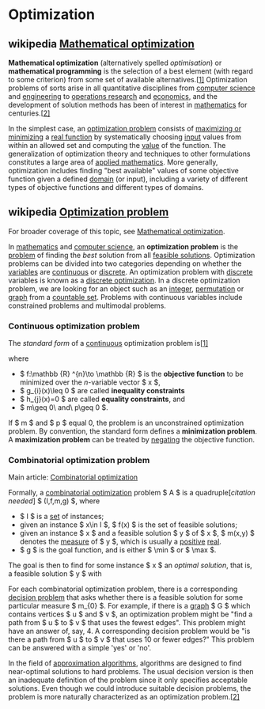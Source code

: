 # Optimization



## wikipedia [Mathematical optimization](https://en.wikipedia.org/wiki/Mathematical_optimization)

**Mathematical optimization** (alternatively spelled *optimisation*) or **mathematical programming** is the selection of a best element (with regard to some criterion) from some set of available alternatives.[[1\]](https://en.wikipedia.org/wiki/Mathematical_optimization#cite_note-1) Optimization problems of sorts arise in all quantitative disciplines from [computer science](https://en.wikipedia.org/wiki/Computer_science) and [engineering](https://en.wikipedia.org/wiki/Engineering) to [operations research](https://en.wikipedia.org/wiki/Operations_research) and [economics](https://en.wikipedia.org/wiki/Economics), and the development of solution methods has been of interest in [mathematics](https://en.wikipedia.org/wiki/Mathematics) for centuries.[[2\]](https://en.wikipedia.org/wiki/Mathematical_optimization#cite_note-2)

In the simplest case, an [optimization problem](https://en.wikipedia.org/wiki/Optimization_problem) consists of [maximizing or minimizing](https://en.wikipedia.org/wiki/Maxima_and_minima) a [real function](https://en.wikipedia.org/wiki/Function_of_a_real_variable) by systematically choosing [input](https://en.wikipedia.org/wiki/Argument_of_a_function) values from within an allowed set and computing the [value](https://en.wikipedia.org/wiki/Value_(mathematics)) of the function. The generalization of optimization theory and techniques to other formulations constitutes a large area of [applied mathematics](https://en.wikipedia.org/wiki/Applied_mathematics). More generally, optimization includes finding "best available" values of some objective function given a defined [domain](https://en.wikipedia.org/wiki/Domain_of_a_function) (or input), including a variety of different types of objective functions and different types of domains.





## wikipedia [Optimization problem](https://en.wikipedia.org/wiki/Optimization_problem)

For broader coverage of this topic, see [Mathematical optimization](https://en.wikipedia.org/wiki/Mathematical_optimization).

In [mathematics](https://en.wikipedia.org/wiki/Mathematics) and [computer science](https://en.wikipedia.org/wiki/Computer_science), an **optimization problem** is the [problem](https://en.wikipedia.org/wiki/Computational_problem) of finding the *best* solution from all [feasible solutions](https://en.wikipedia.org/wiki/Feasible_solution). Optimization problems can be divided into two categories depending on whether the [variables](https://en.wikipedia.org/wiki/Variable_(mathematics)) are [continuous](https://en.wikipedia.org/wiki/Continuous_variable) or [discrete](https://en.wikipedia.org/wiki/Discrete_variable). An optimization problem with [discrete](https://en.wikipedia.org/wiki/Discrete_mathematics) variables is known as a [discrete optimization](https://en.wikipedia.org/wiki/Discrete_optimization). In a discrete optimization problem, we are looking for an object such as an [integer](https://en.wikipedia.org/wiki/Integer), [permutation](https://en.wikipedia.org/wiki/Permutation) or [graph](https://en.wikipedia.org/wiki/Graph_(discrete_mathematics)) from a [countable set](https://en.wikipedia.org/wiki/Countable_set). Problems with continuous variables include constrained problems and multimodal problems.

### Continuous optimization problem

The *standard form* of a [continuous](https://en.wikipedia.org/wiki/Continuity_(mathematics)) optimization problem is[[1\]](https://en.wikipedia.org/wiki/Optimization_problem#cite_note-1)



where

- $ f:\mathbb {R} ^{n}\to \mathbb {R} $ is the **objective function** to be minimized over the *n*-variable vector $ x $,
- $ g_{i}(x)\leq 0 $ are called **inequality constraints**
- $ h_{j}(x)=0 $ are called **equality constraints**, and
- $ m\geq 0\ and\ p\geq 0 $.

If $ m $ and $ p $ equal 0, the problem is an unconstrained optimization problem. By convention, the standard form defines a **minimization problem**. A **maximization problem** can be treated by [negating](https://en.wikipedia.org/wiki/Additive_inverse) the objective function.

### Combinatorial optimization problem

Main article: [Combinatorial optimization](https://en.wikipedia.org/wiki/Combinatorial_optimization)

Formally, a [combinatorial optimization](https://en.wikipedia.org/wiki/Combinatorial_optimization) problem $ A $ is a quadruple[*citation needed*] $ (I,f,m,g) $, where

- $ I $ is a [set](https://en.wikipedia.org/wiki/Set_(mathematics)) of instances;
- given an instance $ x\in I $, $ f(x) $ is the set of feasible solutions;
- given an instance $ x $ and a feasible solution $ y $ of $ x $, $ m(x,y) $ denotes the [measure](https://en.wikipedia.org/wiki/Measure_(mathematics)) of $ y $, which is usually a [positive](https://en.wikipedia.org/wiki/Positive_(mathematics)) [real](https://en.wikipedia.org/wiki/Real_number).
- $ g $ is the goal function, and is either $ \min $ or $ \max $.

The goal is then to find for some instance $ x $ an *optimal solution*, that is, a feasible solution $ y $ with



For each combinatorial optimization problem, there is a corresponding [decision problem](https://en.wikipedia.org/wiki/Decision_problem) that asks whether there is a feasible solution for some particular measure $ m_{0} $. For example, if there is a [graph](https://en.wikipedia.org/wiki/Graph_(discrete_mathematics)) $ G $ which contains vertices $ u $ and $ v $, an optimization problem might be "find a path from $ u $ to $ v $ that uses the fewest edges". This problem might have an answer of, say, 4. A corresponding decision problem would be "is there a path from $ u $ to $ v $ that uses 10 or fewer edges?" This problem can be answered with a simple 'yes' or 'no'.

In the field of [approximation algorithms](https://en.wikipedia.org/wiki/Approximation_algorithm), algorithms are designed to find near-optimal solutions to hard problems. The usual decision version is then an inadequate definition of the problem since it only specifies acceptable solutions. Even though we could introduce suitable decision problems, the problem is more naturally characterized as an optimization problem.[[2\]](https://en.wikipedia.org/wiki/Optimization_problem#cite_note-Ausiello03-2)